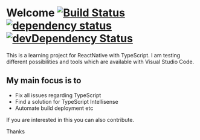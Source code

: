 # Welcome  [![Build Status](https://travis-ci.org/NativeScript/sample-Groceries.svg?branch=master)](https://travis-ci.org/NativeScript/sample-Groceries) [![dependency status](https://david-dm.org/bilalarshad/ReactNative.svg)](https://david-dm.org/bilalarshad/ReactNative) [![devDependency Status](https://david-dm.org/nativescript/sample-Groceries/dev-status.svg)](https://david-dm.org/bilalarshad/ReactNative#info=devDependencies)
This is a learning project for ReactNative with TypeScript. I am testing different possibilities and tools which are available with Visual Studio Code. 

My main focus is to 
----------
- Fix all issues regarding TypeScript
- Find a solution for TypeScript Intellisense
- Automate build deployment etc

If you are interested in this you can also contribute.

Thanks

